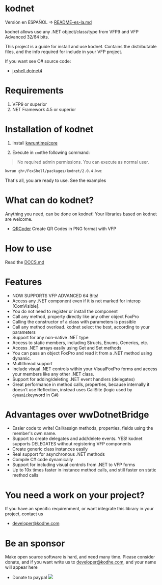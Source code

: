 # kodnet 

Versión en ESPAÑOL => [README-es-la.md](./README-es-la.md)

kodnet allows use any .NET object/class/type from VFP9 and VFP Advanced 32/64 bits.

This project is a guide for install and use kodnet. Contains the distributable files, and the info required for include in your VFP project.

If you want see C# source code:
 - [jxshell.dotnet4](https://github.com/kodhework/jxshell.dotnet4)


# Requirements

1. VFP9 or superior 
2. NET Framework 4.5 or superior 


# Installation of kodnet 

1. Install [kwruntime/core](https://github.com/kwruntime/core/blob/main/INSTALL.md)

2. Execute in ```cmd```the following command:

> No required admin permissions. You can execute as normal user.

```bash	
kwrun gh+/FoxShell/packages/kodnet/2.0.4.kwc
```

That's all, you are ready to use. See the examples


# What can do kodnet?

Anything you need, can be done on kodnet! Your libraries based on kodnet are welcome.

- [QRCoder](https://github.com/FoxShell/qrcoder) Create QR Codes in PNG format with VFP


# How to use

Read the [DOCS.md](./DOCS.md)


# Features

- NOW SUPPORTS VFP ADVANCED 64 Bits!
- Access any .NET component even if it is not marked for interop [ComVisible].
- You do not need to register or install the component
- Call any method, property directly like any other object FoxPro
- Calling the constructor of a class with parameters is possible
- Call any method overload. kodnet select the best, according to your parameters
- Support for any non-native .NET type
- Access to static members, including Structs, Enums, Generics, etc.
- Access .NET arrays easily using Get and Set methods
- You can pass an object FoxPro and read it from a .NET method using dynamic.
- Multithread support
- Include visual .NET controls within your VisualFoxPro forms and access your members like any other .NET class.
- Support for adding/deleting .NET event handlers (delegates)
- Great performance in method calls, properties, because internally it doesn't use Reflection, instead uses CallSite (logic used by ```dynamic```keyword in C#)


# Advantages over wwDotnetBridge

- Easier code to write! Call/assign methods, properties, fields using the member's own name.
- Support to create delegates and add/delete events. YES! kodnet supports DELEGATES without registering VFP components
- Create generic class instances easily
- Real support for asynchronous .NET methods
- Compile C# code dynamically
- Support for including visual controls from .NET to VFP forms
- Up to 10x times faster in instance method calls, and still faster on static method calls





# You need a work on your project?

If you have an specific requirenment, or want integrate this library in your project, contact us

 - developer@kodhe.com


# Be an sponsor

Make open source software is hard, and need many time. Please consider donate, and if you want write us to developer@kodhe.com, and your name will appear here

* Donate to paypal [![](https://www.paypalobjects.com/en_US/i/btn/btn_donateCC_LG.gif)](https://www.paypal.com/cgi-bin/webscr?cmd=_s-xclick&hosted_button_id=XTUTKMVWCVQCJ&source=url)